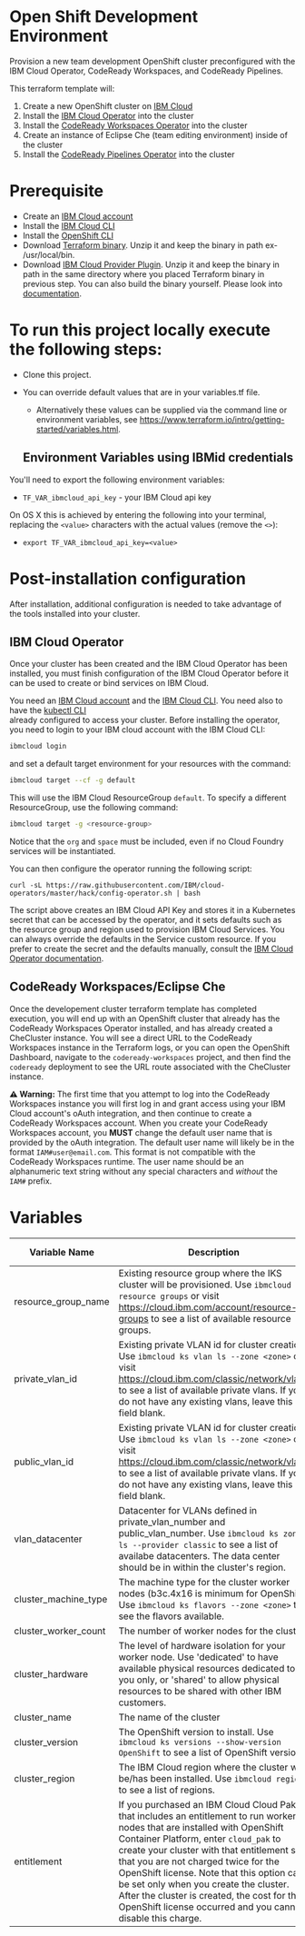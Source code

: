# Open Shift Development Environment
Provision a new team development OpenShift cluster preconfigured with the IBM Cloud Operator, CodeReady Workspaces, and CodeReady Pipelines.

This terraform template will:

1. Create a new OpenShift cluster on [IBM Cloud](https://cloud.ibm.com)
2. Install the [IBM Cloud Operator](https://github.com/IBM/cloud-operators) into the cluster
3. Install the [CodeReady Workspaces Operator](https://github.com/redhat-developer/codeready-workspaces-operator) into the cluster
4. Create an instance of Eclipse Che (team editing environment) inside of the cluster
5. Install the [CodeReady Pipelines Operator](https://github.com/openshift/tektoncd-pipeline) into the cluster


# Prerequisite 
- Create an [IBM Cloud account](https://cloud.ibm.com/registration)
- Install the [IBM Cloud CLI](https://cloud.ibm.com/docs/cli?topic=cloud-cli-getting-started)
- Install the [OpenShift CLI](https://cloud.ibm.com/docs/openshift?topic=openshift-openshift-cli)
- Download [Terraform binary](https://www.terraform.io/downloads.html).  Unzip it and keep the binary in path ex- /usr/local/bin.
- Download [IBM Cloud Provider Plugin](https://github.com/IBM-Bluemix/terraform-provider-ibm/releases). Unzip it and keep the binary in path in the same directory where you placed Terraform binary in previous step. You can also build the binary yourself. Please look into [documentation](https://github.com/IBM-Bluemix/terraform-provider-ibm/blob/master/README.md).

# To run this project locally execute the following steps:

- Clone this project.
- You can override default values that are in your variables.tf file.
  - Alternatively these values can be supplied via the command line or environment variables, see https://www.terraform.io/intro/getting-started/variables.html.
  
  ## Environment Variables using IBMid credentials
You'll need to export the following environment variables:

- `TF_VAR_ibmcloud_api_key` - your IBM Cloud api key

On OS X this is achieved by entering the following into your terminal, replacing the `<value>` characters with the actual values (remove the `<>`):

- `export TF_VAR_ibmcloud_api_key=<value>`

# Post-installation configuration

After installation, additional configuration is needed to take advantage of the tools installed into your cluster.  

## IBM Cloud Operator
Once your cluster has been created and the IBM Cloud Operator has been installed, you must finish configuration of the IBM Cloud Operator before it can be used to create or bind services on IBM Cloud.  

You need an [IBM Cloud account](https://cloud.ibm.com/registration) and the 
[IBM Cloud CLI](https://cloud.ibm.com/docs/cli?topic=cloud-cli-getting-started).
You need also to have the [kubectl CLI](https://kubernetes.io/docs/tasks/tools/install-kubectl/)  
already configured to access your cluster. Before installing the operator, you need to login to 
your IBM cloud account with the IBM Cloud CLI:

```bash
ibmcloud login
```

and set a default target environment for your resources with the command:

```bash
ibmcloud target --cf -g default
```

This will use the IBM Cloud ResourceGroup `default`. To specify a different ResourceGroup, use the following command:
```bash
ibmcloud target -g <resource-group>
```

Notice that the `org` and `space` must be included, even if no Cloud Foundry services will be instantiated.

You can then configure the operator running the following script:

```
curl -sL https://raw.githubusercontent.com/IBM/cloud-operators/master/hack/config-operator.sh | bash 
```

The script above creates an IBM Cloud API Key and stores it in a Kubernetes secret that can be accessed by the operator, and it sets defaults such as the resource group and region used to provision IBM Cloud Services. You can always override the defaults in the Service custom resource. If you prefer to create the secret and the defaults manually, consult the [IBM Cloud Operator documentation](https://github.com/IBM/cloud-operators).

## CodeReady Workspaces/Eclipse Che
Once the developement cluster terraform template has completed execution, you will end up with an OpenShift cluster that already has the CodeReady Workspaces Operator installed, and has already created a CheCluster instance.   You will see a direct URL to the CodeReady Workspaces instance in the Terraform logs, or you can open the OpenShift Dashboard, navigate to the `codeready-workspaces` project, and then find the `codeready`  deployment to see the URL route associated with the CheCluster instance.

**⚠️ Warning:** The first time that you attempt to log into the CodeReady Workspaces instance you will first log in and grant access using your IBM Cloud account's oAuth integration, and then continue to create a CodeReady Workspaces account.  When you create your CodeReady Workspaces account, you **MUST** change the default user name that is provided by the oAuth integration.  The default user name will likely be in the format `IAM#user@email.com`.  This format is not compatible with the CodeReady Workspaces runtime.  The user name should be an alphanumeric text string without any special characters and _without_ the `IAM#` prefix.    

# Variables

|Variable Name|Description|Default Value|
|-------------|-----------|-------------|
|resource_group_name| Existing resource group where the IKS cluster will be provisioned. Use `ibmcloud resource groups` or visit https://cloud.ibm.com/account/resource-groups to see a list of available resource groups. | | 
|private_vlan_id   |  Existing private VLAN id for cluster creation. Use `ibmcloud ks vlan ls --zone <zone>` or visit https://cloud.ibm.com/classic/network/vlans to see a list of available private vlans.  If you do not have any existing vlans, leave this field blank. |  |
|public_vlan_id   |  Existing private VLAN id for cluster creation. Use `ibmcloud ks vlan ls --zone <zone>` or visit https://cloud.ibm.com/classic/network/vlans to see a list of available private vlans.  If you do not have any existing vlans, leave this field blank. |  |
| vlan_datacenter   | Datacenter for VLANs defined in private_vlan_number and public_vlan_number. Use `ibmcloud ks zone ls --provider classic` to see a list of availabe datacenters.  The data center should be in within the cluster's region.  |  |
|cluster_machine_type   |  The machine type for the cluster worker nodes (b3c.4x16 is minimum for OpenShift). Use `ibmcloud ks flavors --zone <zone>` to see the flavors available. | b3c.4x16 |
|cluster_worker_count   | The number of worker nodes for the cluster.  | 3 |
|cluster_hardware   | The level of hardware isolation for your worker node. Use 'dedicated' to have available physical resources dedicated to you only, or 'shared' to allow physical resources to be shared with other IBM customers.  | shared |
|cluster_name   | The name of the cluster  |  |
|cluster_version   | The OpenShift version to install. Use `ibmcloud ks versions --show-version OpenShift` to see a list of OpenShift versions.  | 4.3_openshift |
|cluster_region   | The IBM Cloud region where the cluster will be/has been installed. Use `ibmcloud regions` to see a list of regions.  |  |
|entitlement  | If you purchased an IBM Cloud Cloud Pak that includes an entitlement to run worker nodes that are installed with OpenShift Container Platform, enter `cloud_pak` to create your cluster with that entitlement so that you are not charged twice for the OpenShift license. Note that this option can be set only when you create the cluster. After the cluster is created, the cost for the OpenShift license occurred and you cannot disable this charge.  |  |

